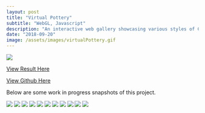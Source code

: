 ```yaml
---
layout: post
title: "Virtual Pottery"
subtitle: "WebGL, Javascript"
description: "An interactive web gallery showcasing various styles of Chinese ceramics throughout history."
date: "2018-09-20"
image: /assets/images/virtualPottery.gif
---
```

![](/assets/images/vpottery/1.png)

[View Result Here](https://graciexia8.github.io/Virtual_Pottery/index.html)

[View Github Here](https://github.com/graciexia8/Virtual_Pottery)

Below are some work in progress snapshots of this project.

![](/assets/images/vpottery/2.gif)
![](/assets/images/vpottery/3.gif)
![](/assets/images/vpottery/4.gif)
![](/assets/images/vpottery/research.jpg)
![](/assets/images/vpottery/cart.jpg)
![](/assets/images/vpottery/6.png)
![](/assets/images/vpottery/7.png)
![](/assets/images/vpottery/8.png)
![](/assets/images/vpottery/9.png)
![](/assets/images/vpottery/10.png)
![](/assets/images/vpottery/11.png)
